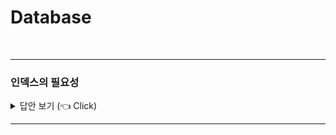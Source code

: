 # Database
<br>

-----------------------
### 인덱스의 필요성

<details>
   <summary> 답안 보기 (👈 Click)</summary>
<br />

-----------------------
+ Python
    - 인터프리터 언어로 한 줄씩 컴파일링 된다.
    - 데이터 타입이 동적으로 입력된다.
    - 문법이 직관적이고 매우 간단하다.

+ Java
    - 컴파일링 언어로 한 번에 컴파일링 된다.
    - 정적인 데이터 타입 명시가 필요하다.
    - JVM으로 실행돼서 OS에 관계없이 동작한다.(운영체제 독립성)

+ Kotlin 장점
    - 컴파일 타임에 null값에 대한 잘못된 접근을 감지 -> null 안전성
    - val, var 타입을 통한 타입 선언 불필요
    - data class를 통해 Java에서 사용하는 보일러플레이트 코드를 줄일 수 있다.


</details>

-----------------------
